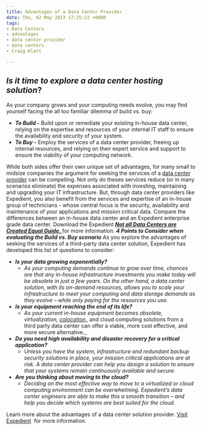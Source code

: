 ```yaml
---
title: Advantages of a Data Center Provider
date: Thu, 02 May 2013 17:25:22 +0000
tags:
- Data Centers
- advantages
- data center provider
- data centers
- Craig Klatt

---
```

## **_Is it time to explore a data center hosting solution_**?

As your company grows and your computing needs evolve, you may find yourself facing the all too familiar dilemma of build vs. buy:

* **_To Build -_** Build upon or remediate your existing in-house data center, relying on the expertise and resources of your internal IT staff to ensure the availability and security of your system.
* **_To Buy -_** Employ the services of a data center provider, freeing up internal resources, and relying on their expert service and support to ensure the viability of your computing network.

While both sides offer their own unique set of advantages, for many small to midsize companies the argument for seeking the services of a [data center provider](https://www.expedient.com/the-data-centers/ "Data Centers") can be compelling. Not only do theses services reduce (or in many scenarios eliminate) the expenses associated with investing, maintaining and upgrading your IT infrastructure. But, through data center providers like Expedient, you also benefit from the services and expertise of an in-house group of technicians - whose central focus is the security, availability and maintenance of your applications and mission critical data. Compare the differences between an in-house data center and an Expedient enterprise grade data center. Download the Expedient [**_Not all Data Centers are Created Equal Guide._** ](http://bit.ly/RBILC5 )for more information. **_4 Points to Consider when evaluating the Build vs. Buy scenario_** As you explore the advantages of seeking the services of a third-party data center solution, Expedient has developed this list of questions to consider:

* **_Is your data growing exponentially?_**
  * _As your computing demands continue to grow over time, chances are that any in-house infrastructure investments you make today will be obsolete in just a few years. On the other hand, a data center solution, with its on-demand resources, allows you to scale your infrastructure to meet your computing and data storage demands as they evolve – while only paying for the resources you use._
* **_Is your equipment reaching the end of its life?_**
  * _As your current in-house equipment becomes obsolete, virtualization,_ [_colocation_](https://www.expedient.com/cloud-computing/virtual-colocation/ "Virtual Colocation")_ and cloud computing solutions from a third party data center can offer a viable, more cost effective, and more secure alternative._
* **_Do you need high availability and disaster recovery for a critical application?_**
  * _Unless you have the system, infrastructure and redundant backup security solutions in place, your mission critical applications are at risk. A data center provider can help you design a solution to ensure that your systems remain continuously available and secure._
* **_Are you thinking about moving to the cloud?_**
  * _Deciding on the most effective way to move to a virtualized or cloud computing environment can be overwhelming. Expedient’s data center engineers are able to make this a smooth transition – and help you decide which systems are best suited for the cloud._

Learn more about the advantages of a data center solution provider. [Visit Expedient](https://www.expedient.com/the-data-centers/schedule-a-tour/ "Schedule A Data Center Tour")  for more information.